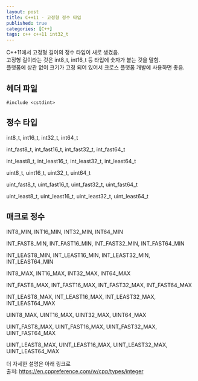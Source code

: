 ```yaml
---
layout: post
title: C++11 - 고정형 정수 타입
published: true
categories: [C++]
tags: c++ c++11 int32_t
---
```

C++11에서 고정형 길이의 정수 타입이 새로 생겼음.  
고정형 길이라는 것은 int8_t, int16_t 등 타입에 숫자가 붙는 것을 말함.   
플랫폼에 상관 없이 크기가 고정 되어 있어서 크로스 플랫폼 개발에 사용하면 좋음.  
  
  
  
## 헤더 파일
  
```
#include <cstdint>
```
  
  
## 정수 타입
int8_t, int16_t, int32_t, int64_t
  
int_fast8_t, int_fast16_t, int_fast32_t, int_fast64_t  
  
int_least8_t, int_least16_t, int_least32_t, int_least64_t
  
uint8_t, uint16_t, uint32_t, uint64_t
  
uint_fast8_t, uint_fast16_t, uint_fast32_t, uint_fast64_t
  
uint_least8_t, uint_least16_t, uint_least32_t, uint_least64_t
  
  
## 매크로 정수
INT8_MIN, INT16_MIN, INT32_MIN, INT64_MIN
  
INT_FAST8_MIN, INT_FAST16_MIN, INT_FAST32_MIN, INT_FAST64_MIN
  
INT_LEAST8_MIN, INT_LEAST16_MIN, INT_LEAST32_MIN, INT_LEAST64_MIN
  
INT8_MAX, INT16_MAX, INT32_MAX, INT64_MAX
  
INT_FAST8_MAX, INT_FAST16_MAX, INT_FAST32_MAX, INT_FAST64_MAX
   
INT_LEAST8_MAX, INT_LEAST16_MAX, INT_LEAST32_MAX, INT_LEAST64_MAX
  
UINT8_MAX, UINT16_MAX, UINT32_MAX, UINT64_MAX
   
UINT_FAST8_MAX, UINT_FAST16_MAX, UINT_FAST32_MAX, UINT_FAST64_MAX
  
UINT_LEAST8_MAX, UINT_LEAST16_MAX, UINT_LEAST32_MAX, UINT_LEAST64_MAX
   
 
 
  
더 자세한 설명은 아래 링크로   
출처: https://en.cppreference.com/w/cpp/types/integer    